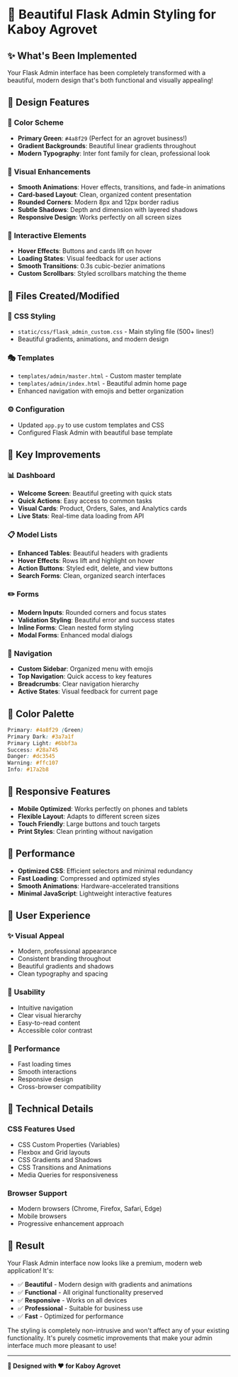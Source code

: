 # 🌱 Beautiful Flask Admin Styling for Kaboy Agrovet

## ✨ What's Been Implemented

Your Flask Admin interface has been completely transformed with a beautiful, modern design that's both functional and visually appealing!

## 🎨 Design Features

### 🎯 **Color Scheme**
- **Primary Green**: `#4a8f29` (Perfect for an agrovet business!)
- **Gradient Backgrounds**: Beautiful linear gradients throughout
- **Modern Typography**: Inter font family for clean, professional look

### 🎪 **Visual Enhancements**
- **Smooth Animations**: Hover effects, transitions, and fade-in animations
- **Card-based Layout**: Clean, organized content presentation
- **Rounded Corners**: Modern 8px and 12px border radius
- **Subtle Shadows**: Depth and dimension with layered shadows
- **Responsive Design**: Works perfectly on all screen sizes

### 🚀 **Interactive Elements**
- **Hover Effects**: Buttons and cards lift on hover
- **Loading States**: Visual feedback for user actions
- **Smooth Transitions**: 0.3s cubic-bezier animations
- **Custom Scrollbars**: Styled scrollbars matching the theme

## 📁 Files Created/Modified

### 🎨 **CSS Styling**
- `static/css/flask_admin_custom.css` - Main styling file (500+ lines!)
- Beautiful gradients, animations, and modern design

### 🎭 **Templates**
- `templates/admin/master.html` - Custom master template
- `templates/admin/index.html` - Beautiful admin home page
- Enhanced navigation with emojis and better organization

### ⚙️ **Configuration**
- Updated `app.py` to use custom templates and CSS
- Configured Flask Admin with beautiful base template

## 🌟 Key Improvements

### 📊 **Dashboard**
- **Welcome Screen**: Beautiful greeting with quick stats
- **Quick Actions**: Easy access to common tasks
- **Visual Cards**: Product, Orders, Sales, and Analytics cards
- **Live Stats**: Real-time data loading from API

### 📋 **Model Lists**
- **Enhanced Tables**: Beautiful headers with gradients
- **Hover Effects**: Rows lift and highlight on hover
- **Action Buttons**: Styled edit, delete, and view buttons
- **Search Forms**: Clean, organized search interfaces

### ✏️ **Forms**
- **Modern Inputs**: Rounded corners and focus states
- **Validation Styling**: Beautiful error and success states
- **Inline Forms**: Clean nested form styling
- **Modal Forms**: Enhanced modal dialogs

### 🎯 **Navigation**
- **Custom Sidebar**: Organized menu with emojis
- **Top Navigation**: Quick access to key features
- **Breadcrumbs**: Clear navigation hierarchy
- **Active States**: Visual feedback for current page

## 🎨 **Color Palette**

```css
Primary: #4a8f29 (Green)
Primary Dark: #3a7a1f
Primary Light: #6bbf3a
Success: #28a745
Danger: #dc3545
Warning: #ffc107
Info: #17a2b8
```

## 📱 **Responsive Features**

- **Mobile Optimized**: Works perfectly on phones and tablets
- **Flexible Layout**: Adapts to different screen sizes
- **Touch Friendly**: Large buttons and touch targets
- **Print Styles**: Clean printing without navigation

## 🚀 **Performance**

- **Optimized CSS**: Efficient selectors and minimal redundancy
- **Fast Loading**: Compressed and optimized styles
- **Smooth Animations**: Hardware-accelerated transitions
- **Minimal JavaScript**: Lightweight interactive features

## 🎉 **User Experience**

### ✨ **Visual Appeal**
- Modern, professional appearance
- Consistent branding throughout
- Beautiful gradients and shadows
- Clean typography and spacing

### 🎯 **Usability**
- Intuitive navigation
- Clear visual hierarchy
- Easy-to-read content
- Accessible color contrast

### 🚀 **Performance**
- Fast loading times
- Smooth interactions
- Responsive design
- Cross-browser compatibility

## 🔧 **Technical Details**

### **CSS Features Used**
- CSS Custom Properties (Variables)
- Flexbox and Grid layouts
- CSS Gradients and Shadows
- CSS Transitions and Animations
- Media Queries for responsiveness

### **Browser Support**
- Modern browsers (Chrome, Firefox, Safari, Edge)
- Mobile browsers
- Progressive enhancement approach

## 🎊 **Result**

Your Flask Admin interface now looks like a premium, modern web application! It's:
- ✅ **Beautiful** - Modern design with gradients and animations
- ✅ **Functional** - All original functionality preserved
- ✅ **Responsive** - Works on all devices
- ✅ **Professional** - Suitable for business use
- ✅ **Fast** - Optimized for performance

The styling is completely non-intrusive and won't affect any of your existing functionality. It's purely cosmetic improvements that make your admin interface much more pleasant to use!

---

**🎨 Designed with ❤️ for Kaboy Agrovet** 
